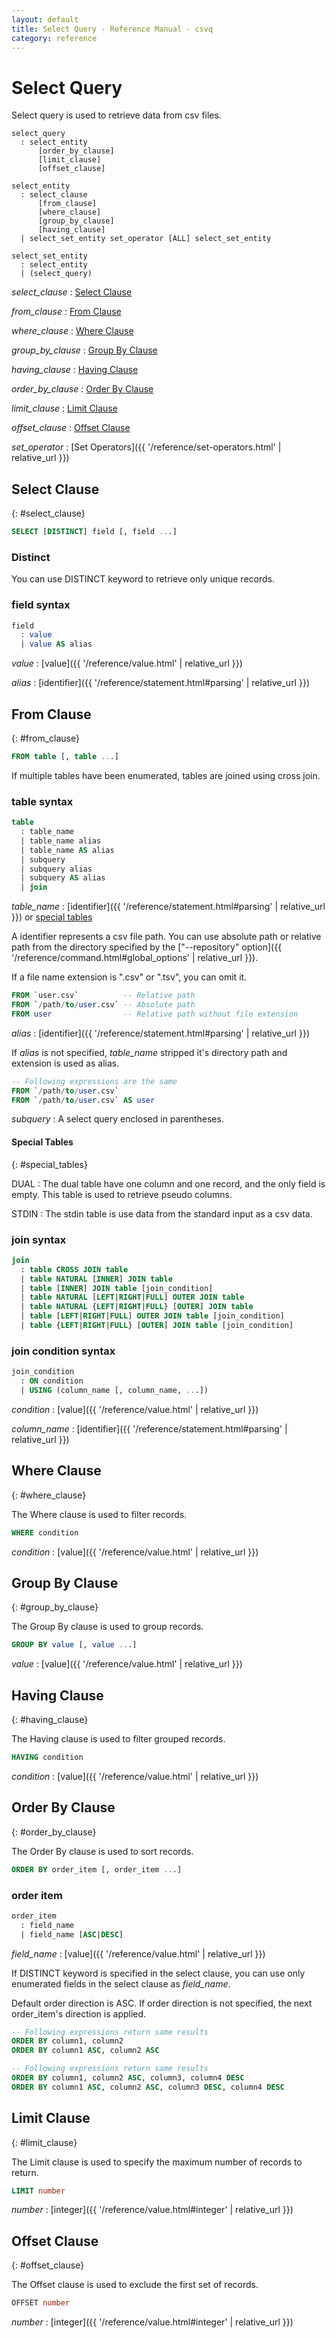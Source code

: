 ```yaml
---
layout: default
title: Select Query - Reference Manual - csvq
category: reference
---
```


# Select Query

Select query is used to retrieve data from csv files.

```
select_query
  : select_entity
      [order_by_clause]
      [limit_clause]
      [offset_clause]

select_entity
  : select_clause
      [from_clause]
      [where_clause]
      [group_by_clause]
      [having_clause]
  | select_set_entity set_operator [ALL] select_set_entity 

select_set_entity
  : select_entity
  | (select_query)
```

_select_clause_
: [Select Clause](#select_clause)

_from_clause_
: [From Clause](#from_clause)

_where_clause_
: [Where Clause](#where_clause)

_group_by_clause_
: [Group By Clause](#group_by_clause)

_having_clause_
: [Having Clause](#having_clause)

_order_by_clause_
: [Order By Clause](#order_by_clause)

_limit_clause_
: [Limit Clause](#limit_clause)

_offset_clause_
: [Offset Clause](#offsetma_clause)

_set_operator_
: [Set Operators]({{ '/reference/set-operators.html' | relative_url }})


## Select Clause
{: #select_clause}

```sql
SELECT [DISTINCT] field [, field ...]
```

### Distinct

You can use DISTINCT keyword to retrieve only unique records.

### field syntax

```sql
field
  : value
  | value AS alias
```

_value_
: [value]({{ '/reference/value.html' | relative_url }})

_alias_
: [identifier]({{ '/reference/statement.html#parsing' | relative_url }})

## From Clause
{: #from_clause}

```sql
FROM table [, table ...]
```

If multiple tables have been enumerated, tables are joined using cross join.

### table syntax

```sql
table
  : table_name
  | table_name alias 
  | table_name AS alias
  | subquery
  | subquery alias
  | subquery AS alias
  | join
```

_table_name_
: [identifier]({{ '/reference/statement.html#parsing' | relative_url }})
  or [special tables](#special_tables)
  
  A identifier represents a csv file path.
  You can use absolute path or relative path from the directory specified by the ["--repository" option]({{ '/reference/command.html#global_options' | relative_url }}).
  
  If a file name extension is ".csv" or ".tsv", you can omit it. 
  
  ```sql
  FROM `user.csv`          -- Relative path
  FROM `/path/to/user.csv` -- Absolute path
  FROM user                -- Relative path without file extension
  ```

_alias_
: [identifier]({{ '/reference/statement.html#parsing' | relative_url }})

  If _alias_ is not specified, _table_name_ stripped it's directory path and extension is used as alias.

  ```sql
  -- Following expressions are the same
  FROM `/path/to/user.csv`
  FROM `/path/to/user.csv` AS user
  ```

_subquery_
: A select query enclosed in parentheses.

#### Special Tables
{: #special_tables}

DUAL
: The dual table have one column and one record, and the only field is empty.
  This table is used to retrieve pseudo columns.

STDIN
: The stdin table is use data from the standard input as a csv data.

### join syntax

```sql
join
  : table CROSS JOIN table
  | table NATURAL [INNER] JOIN table
  | table [INNER] JOIN table [join_condition]
  | table NATURAL [LEFT|RIGHT|FULL] OUTER JOIN table
  | table NATURAL {LEFT|RIGHT|FULL} [OUTER] JOIN table
  | table [LEFT|RIGHT|FULL] OUTER JOIN table [join_condition]
  | table {LEFT|RIGHT|FULL} [OUTER] JOIN table [join_condition]
```

### join condition syntax

```sql
join_condition
  : ON condition
  | USING (column_name [, column_name, ...])
```

_condition_
: [value]({{ '/reference/value.html' | relative_url }})

_column_name_
: [identifier]({{ '/reference/statement.html#parsing' | relative_url }})

## Where Clause
{: #where_clause}

The Where clause is used to filter records.

```sql
WHERE condition
```

_condition_
: [value]({{ '/reference/value.html' | relative_url }})

## Group By Clause
{: #group_by_clause}

The Group By clause is used to group records.

```sql
GROUP BY value [, value ...] 
```

_value_
: [value]({{ '/reference/value.html' | relative_url }})

## Having Clause
{: #having_clause}

The Having clause is used to filter grouped records.

```sql
HAVING condition
```

_condition_
: [value]({{ '/reference/value.html' | relative_url }})

## Order By Clause
{: #order_by_clause}

The Order By clause is used to sort records.

```sql
ORDER BY order_item [, order_item ...]
```

### order item

```sql
order_item
  : field_name
  | field_name [ASC|DESC]
```

_field_name_
: [value]({{ '/reference/value.html' | relative_url }})
  
  If DISTINCT keyword is specified in the select clause, you can use only enumerated fields in the select clause as _field_name_. 

Default order direction is ASC.
If order direction is not specified, the next order_item's direction is applied.

```sql
-- Following expressions return same results
ORDER BY column1, column2
ORDER BY column1 ASC, column2 ASC

-- Following expressions return same results
ORDER BY column1, column2 ASC, column3, column4 DESC
ORDER BY column1 ASC, column2 ASC, column3 DESC, column4 DESC
```

## Limit Clause
{: #limit_clause}

The Limit clause is used to specify the maximum number of records to return.

```sql
LIMIT number
```

_number_
: [integer]({{ '/reference/value.html#integer' | relative_url }})


## Offset Clause
{: #offset_clause}

The Offset clause is used to exclude the first set of records.

```sql
OFFSET number
```

_number_
: [integer]({{ '/reference/value.html#integer' | relative_url }})

